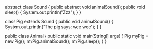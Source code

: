 abstract class Sound {
    public abstract void animalSound();
    public void sleep() {
        System.out.println("Zzz");
    }
}

class Pig extends Sound {
    public void animalSound() {
        System.out.println("The pig says: wee wee");
    }
}

public class Animal {
    public static void main(String[] args) {
        Pig myPig = new Pig();
        myPig.animalSound();
        myPig.sleep();
    }
}
